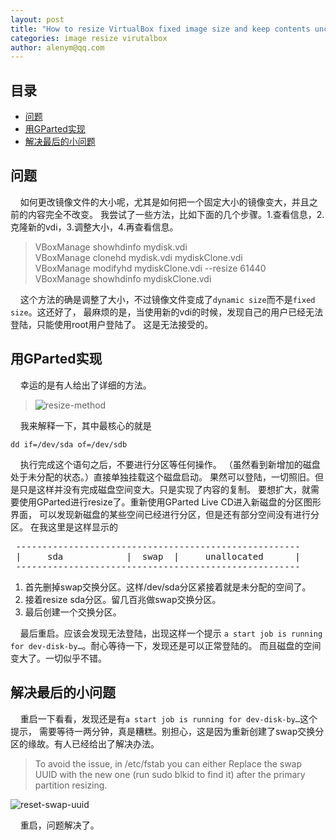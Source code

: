 ```yaml
---
layout: post
title: "How to resize VirtualBox fixed image size and keep contents unchanged ?"
categories: image resize virutalbox
author: alenym@qq.com
---
```

## 目录 ##

- [问题](#hh0) 
- [用GParted实现](#hh1) 
- [解决最后的小问题](#hh2) 


## <a name="hh0"></a> 问题 ##

&nbsp;&nbsp;&nbsp;&nbsp;如何更改镜像文件的大小呢，尤其是如何把一个固定大小的镜像变大，并且之前的内容完全不改变。
我尝试了一些方法，比如下面的几个步骤。1.查看信息，2.克隆新的vdi，3.调整大小，4.再查看信息。

> VBoxManage showhdinfo mydisk.vdi  
> VBoxManage clonehd mydisk.vdi mydiskClone.vdi  
> VBoxManage modifyhd mydiskClone.vdi --resize 61440  
> VBoxManage showhdinfo mydiskClone.vdi

&nbsp;&nbsp;&nbsp;&nbsp;这个方法的确是调整了大小，不过镜像文件变成了`dynamic size`而不是`fixed size`。这还好了，
最麻烦的是，当使用新的vdi的时候，发现自己的用户已经无法登陆，只能使用root用户登陆了。
这是无法接受的。

## <a name="hh1"></a> 用GParted实现 ##

&nbsp;&nbsp;&nbsp;&nbsp;幸运的是有人给出了详细的方法。
> ![resize-method](/images/20170710-1.jpg)

&nbsp;&nbsp;&nbsp;&nbsp;我来解释一下，其中最核心的就是

	dd if=/dev/sda of=/dev/sdb

&nbsp;&nbsp;&nbsp;&nbsp;执行完成这个语句之后，不要进行分区等任何操作。
（虽然看到新增加的磁盘处于未分配的状态。）直接单独挂载这个磁盘启动。
果然可以登陆，一切照旧。但是只是这样并没有完成磁盘空间变大。只是实现了内容的复制。
要想扩大，就需要使用GParted进行resize了。重新使用GParted Live CD进入新磁盘的分区图形界面，
可以发现新磁盘的某些空间已经进行分区，但是还有部分空间没有进行分区。
在我这里是这样显示的
<pre>
 ------------------------------------------------------
 |     sda            |  swap  |     unallocated      |   
 ------------------------------------------------------
</pre>

1. 首先删掉swap交换分区。这样/dev/sda分区紧接着就是未分配的空间了。
2. 接着resize sda分区。留几百兆做swap交换分区。
3. 最后创建一个交换分区。

&nbsp;&nbsp;&nbsp;&nbsp;最后重启。应该会发现无法登陆，出现这样一个提示
`a start job is running for dev-disk-by…`。耐心等待一下，发现还是可以正常登陆的。
而且磁盘的空间变大了。一切似乎不错。

## <a name="hh2"></a> 解决最后的小问题 ##

&nbsp;&nbsp;&nbsp;&nbsp;重启一下看看，发现还是有`a start job is running for dev-disk-by…`这个提示，
需要等待一两分钟，真是糟糕。别担心，这是因为重新创建了swap交换分区的缘故。有人已经给出了解决办法。

> To avoid the issue, in /etc/fstab you can either
> Replace the swap UUID with the new one (run sudo blkid to find it) after the primary partition resizing.

![reset-swap-uuid](/images/20170710-2.jpg)


&nbsp;&nbsp;&nbsp;&nbsp;重启，问题解决了。
